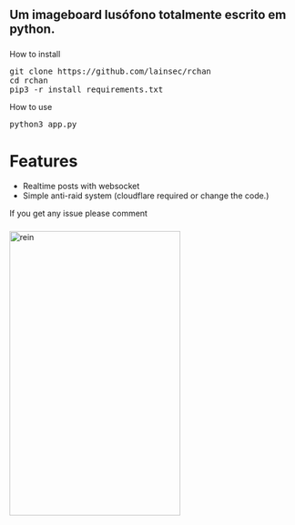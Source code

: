 <h2 align="left">Um imageboard lusófono totalmente escrito em python.</h2>

###
<a>How to install</a>
<pre align="left">
git clone https://github.com/lainsec/rchan
cd rchan
pip3 -r install requirements.txt
</pre>
<a>How to use</a>
<pre align="left">
python3 app.py 
</pre>
# Features
- Realtime posts with websocket
- Simple anti-raid system (cloudflare required or change the code.)

<a>If you get any issue please comment</a>
###

<img src="https://i.postimg.cc/3WQNKfs0/rchan.png" style="user-select:none; width:300; height:500;" alt="rein">

